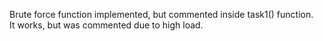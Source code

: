 Brute force function implemented, but commented inside task1() function.  
It works, but was commented due to high load.
